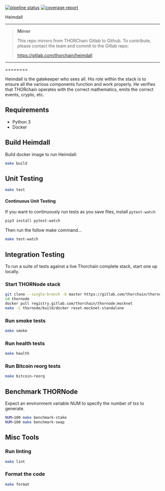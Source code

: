 [![pipeline status](https://gitlab.com/thorchain/heimdall/badges/master/pipeline.svg)](https://gitlab.com/thorchain/heimdall/commits/master)
[![coverage report](https://gitlab.com/thorchain/heimdall/badges/master/coverage.svg)](https://gitlab.com/thorchain/heimdall/-/commits/master)


Heimdall

****

> **Mirror**
>
> This repo mirrors from THORChain Gitlab to Github.
> To contribute, please contact the team and commit to the Gitlab repo:
>
> https://gitlab.com/thorchain/heimdall


****
========

Heimdall is the gatekeeper who sees all. His role within the stack is to
ensure all the various components function and work properly. He verifies that
THORchain operates with the correct mathematics, emits the correct events,
crypto, etc.

## Requirements
 *  Python 3
 *  Docker

## Build Heimdall

Build docker image to run Heimdall:

```bash
make build
```

## Unit Testing

```bash
make test
```

#### Continuous Unit Testing
If you want to continuously run tests as you save files, install
`pytest-watch`

```bash
pip3 install pytest-watch
```

Then run the follow make command...

```bash
make test-watch
```

## Integration Testing
To run a suite of tests against a live Thorchain complete stack, start one up
locally.

### Start THORNode stack

```bash
git clone --single-branch -b master https://gitlab.com/thorchain/thornode.git
cd thornode
docker pull registry.gitlab.com/thorchain/thornode:mocknet
make -C thornode/build/docker reset-mocknet-standalone
```

### Run smoke tests

```bash
make smoke
```

### Run health tests

```bash
make health
```

### Run Bitcoin reorg tests

```bash
make bitcoin-reorg
```

## Benchmark THORNode

Expect an environment variable NUM to specify the number of txs to generate.

```bash
NUM=100 make benchmark-stake
NUM=100 make benchmark-swap
```

## Misc Tools

### Run linting

```bash
make lint
```

### Format the code

```bash
make format
```

